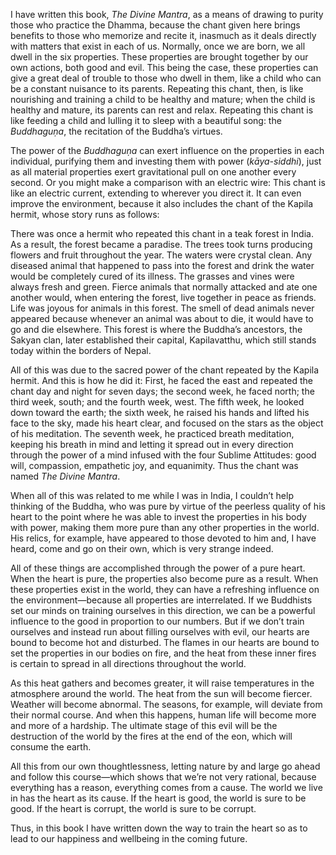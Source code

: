 I have written this book, *The Divine Mantra*, as a means of drawing to purity those who practice the Dhamma, because the chant given here brings benefits to those who memorize and recite it, inasmuch as it deals directly with matters that exist in each of us. Normally, once we are born, we all dwell in the six properties. These properties are brought together by our own actions, both good and evil. This being the case, these properties can give a great deal of trouble to those who dwell in them, like a child who can be a constant nuisance to its parents. Repeating this chant, then, is like nourishing and training a child to be healthy and mature; when the child is healthy and mature, its parents can rest and relax. Repeating this chant is like feeding a child and lulling it to sleep with a beautiful song: the *Buddhaguṇa*, the recitation of the Buddha’s virtues.

The power of the *Buddhaguṇa* can exert influence on the properties in each individual, purifying them and investing them with power (*kāya-siddhi*), just as all material properties exert gravitational pull on one another every second. Or you might make a comparison with an electric wire: This chant is like an electric current, extending to wherever you direct it. It can even improve the environment, because it also includes the chant of the Kapila hermit, whose story runs as follows:

There was once a hermit who repeated this chant in a teak forest in India. As a result, the forest became a paradise. The trees took turns producing flowers and fruit throughout the year. The waters were crystal clean. Any diseased animal that happened to pass into the forest and drink the water would be completely cured of its illness. The grasses and vines were always fresh and green. Fierce animals that normally attacked and ate one another would, when entering the forest, live together in peace as friends. Life was joyous for animals in this forest. The smell of dead animals never appeared because whenever an animal was about to die, it would have to go and die elsewhere. This forest is where the Buddha’s ancestors, the Sakyan clan, later established their capital, Kapilavatthu, which still stands today within the borders of Nepal.

All of this was due to the sacred power of the chant repeated by the Kapila hermit. And this is how he did it: First, he faced the east and repeated the chant day and night for seven days; the second week, he faced north; the third week, south; and the fourth week, west. The fifth week, he looked down toward the earth; the sixth week, he raised his hands and lifted his face to the sky, made his heart clear, and focused on the stars as the object of his meditation. The seventh week, he practiced breath meditation, keeping his breath in mind and letting it spread out in every direction through the power of a mind infused with the four Sublime Attitudes: good will, compassion, empathetic joy, and equanimity. Thus the chant was named *The Divine Mantra*.

When all of this was related to me while I was in India, I couldn’t help thinking of the Buddha, who was pure by virtue of the peerless quality of his heart to the point where he was able to invest the properties in his body with power, making them more pure than any other properties in the world. His relics, for example, have appeared to those devoted to him and, I have heard, come and go on their own, which is very strange indeed.

All of these things are accomplished through the power of a pure heart. When the heart is pure, the properties also become pure as a result. When these properties exist in the world, they can have a refreshing influence on the environment—because all properties are interrelated. If we Buddhists set our minds on training ourselves in this direction, we can be a powerful influence to the good in proportion to our numbers. But if we don’t train ourselves and instead run about filling ourselves with evil, our hearts are bound to become hot and disturbed. The flames in our hearts are bound to set the properties in our bodies on fire, and the heat from these inner fires is certain to spread in all directions throughout the world.

As this heat gathers and becomes greater, it will raise temperatures in the atmosphere around the world. The heat from the sun will become fiercer. Weather will become abnormal. The seasons, for example, will deviate from their normal course. And when this happens, human life will become more and more of a hardship. The ultimate stage of this evil will be the destruction of the world by the fires at the end of the eon, which will consume the earth.

All this from our own thoughtlessness, letting nature by and large go ahead and follow this course—which shows that we’re not very rational, because everything has a reason, everything comes from a cause. The world we live in has the heart as its cause. If the heart is good, the world is sure to be good. If the heart is corrupt, the world is sure to be corrupt.

Thus, in this book I have written down the way to train the heart so as to lead to our happiness and wellbeing in the coming future.
